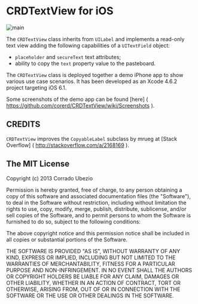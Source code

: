 CRDTextView for iOS
==================
![main](http://corerd.github.com/CRDTextView/doc/screenshots/main-r.jpg)

The `CRDTextView` class inherits from `UILabel` and implements a read-only
text view adding the following capabilities of a `UITextField` object:
- `placeholder` and `secureText` text attributes;
- ability to copy the `text` property value to the pasteboard.

The `CRDTextView` class is deployed together a demo iPhone app to show
various use case scenarios. It has been developed as an Xcode 4.6.2 project
targeting iOS 6.1.

Some screenshots of the demo app can be found [here]
( https://github.com/corerd/CRDTextView/wiki/Screenshots ).



CREDITS
-------
`CRDTextView` improves the `CopyableLabel` subclass by mrueg at [Stack Overflow]
( http://stackoverflow.com/a/2168169 ).


The MIT License
---------------
Copyright (c) 2013 Corrado Ubezio

Permission is hereby granted, free of charge, to any person obtaining a copy of
this software and associated documentation files (the "Software"), to deal in
the Software without restriction, including without limitation the rights to
use, copy, modify, merge, publish, distribute, sublicense, and/or sell copies of
the Software, and to permit persons to whom the Software is furnished to do so,
subject to the following conditions:

The above copyright notice and this permission notice shall be included in all
copies or substantial portions of the Software.

THE SOFTWARE IS PROVIDED "AS IS", WITHOUT WARRANTY OF ANY KIND, EXPRESS OR
IMPLIED, INCLUDING BUT NOT LIMITED TO THE WARRANTIES OF MERCHANTABILITY, FITNESS
FOR A PARTICULAR PURPOSE AND NON-INFRINGEMENT. IN NO EVENT SHALL THE AUTHORS OR
COPYRIGHT HOLDERS BE LIABLE FOR ANY CLAIM, DAMAGES OR OTHER LIABILITY, WHETHER
IN AN ACTION OF CONTRACT, TORT OR OTHERWISE, ARISING FROM, OUT OF OR IN
CONNECTION WITH THE SOFTWARE OR THE USE OR OTHER DEALINGS IN THE SOFTWARE.
